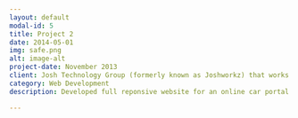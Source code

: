 ```yaml
---
layout: default
modal-id: 5
title: Project 2
date: 2014-05-01
img: safe.png
alt: image-alt
project-date: November 2013
client: Josh Technology Group (formerly known as Joshworkz) that works for exciting and well funded startups in US. The company aims to launch its own product in Indian market soon.
category: Web Development
description: Developed full reponsive website for an online car portal.

---
```

